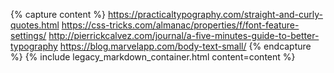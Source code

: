 {% capture content %}
https://practicaltypography.com/straight-and-curly-quotes.html
https://css-tricks.com/almanac/properties/f/font-feature-settings/
http://pierrickcalvez.com/journal/a-five-minutes-guide-to-better-typography
https://blog.marvelapp.com/body-text-small/
{% endcapture %}
{% include legacy_markdown_container.html content=content %}
